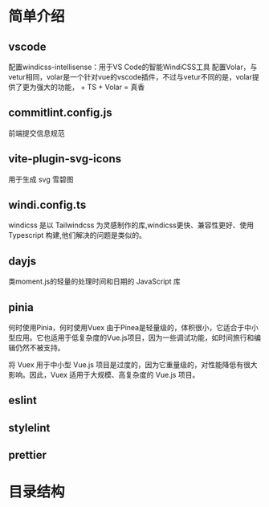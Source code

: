 # 简单介绍

## vscode
配置windicss-intellisense：用于VS Code的智能WindiCSS工具
配置Volar，与vetur相同，volar是一个针对vue的vscode插件，不过与vetur不同的是，volar提供了更为强大的功能，<setup> + TS + Volar = 真香
## commitlint.config.js
前端提交信息规范
## vite-plugin-svg-icons
用于生成 svg 雪碧图
## windi.config.ts
windicss 是以 Tailwindcss 为灵感制作的库,windicss更快、兼容性更好、使用 Typescript 构建,他们解决的问题是类似的。
## dayjs
类moment.js的轻量的处理时间和日期的 JavaScript 库
## pinia
何时使用Pinia，何时使用Vuex
由于Pinea是轻量级的，体积很小，它适合于中小型应用。它也适用于低复杂度的Vue.js项目，因为一些调试功能，如时间旅行和编辑仍然不被支持。

将 Vuex 用于中小型 Vue.js 项目是过度的，因为它重量级的，对性能降低有很大影响。因此，Vuex 适用于大规模、高复杂度的 Vue.js 项目。
## eslint
## stylelint
## prettier 

# 目录结构
